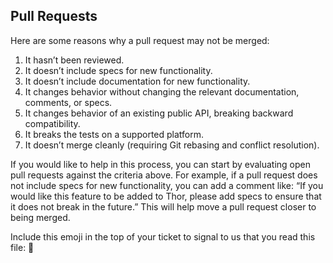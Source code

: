 Pull Requests
-------------
Here are some reasons why a pull request may not be merged:

1. It hasn’t been reviewed.
2. It doesn’t include specs for new functionality.
3. It doesn’t include documentation for new functionality.
4. It changes behavior without changing the relevant documentation, comments, or specs.
5. It changes behavior of an existing public API, breaking backward compatibility.
6. It breaks the tests on a supported platform.
7. It doesn’t merge cleanly (requiring Git rebasing and conflict resolution).

If you would like to help in this process, you can start by evaluating open pull requests against the criteria above. For example, if a pull request does not include specs for new functionality, you can add a comment like: “If you would like this feature to be added to Thor, please add specs to ensure that it does not break in the future.” This will help move a pull request closer to being merged.

Include this emoji in the top of your ticket to signal to us that you read this file: 🌈
